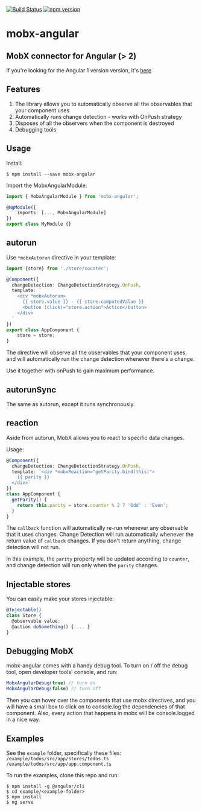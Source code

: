 [![Build Status](https://travis-ci.org/mobxjs/mobx-angular.svg?branch=master)](https://travis-ci.org/mobxjs/mobx-angular)
[![npm version](https://badge.fury.io/js/mobx-angular.svg)](https://badge.fury.io/js/mobx-angular)
# mobx-angular

## MobX connector for Angular (> 2)
If you're looking for the Angular 1 version version, it's [here](https://github.com/NgMobx/ng1-mobx)

## Features
1. The library allows you to automatically observe all the observables that your component uses
2. Automatically runs change detection - works with OnPush strategy
3. Disposes of all the observers when the component is destroyed
4. Debugging tools

## Usage

Install:
```
$ npm install --save mobx-angular
```

Import the MobxAngularModule:
```ts
import { MobxAngularModule } from 'mobx-angular';

@NgModule({
    imports: [..., MobxAngularModule]
})
export class MyModule {}
```

## autorun
Use `*mobxAutorun` directive in your template:
```ts
import {store} from './store/counter';

@Component({
  changeDetection: ChangeDetectionStrategy.OnPush,
  template: `
    <div *mobxAutorun>
      {{ store.value }} - {{ store.computedValue }}
      <button (click)="store.action">Action</button>
    </div>
  `
})
export class AppComponent {
    store = store;
}
```

The directive will observe all the observables that your component uses, and will automatically run the change detection whenever there's a change.

Use it together with onPush to gain maximum performance.

## autorunSync
The same as autorun, except it runs synchronously.

## reaction
Aside from autorun, MobX allows you to react to specific data changes.

Usage:
```ts
@Component({
  changeDetection: ChangeDetectionStrategy.OnPush,
  template: `<div *mobxReaction="getParity.bind(this)">
    {{ parity }}
  </div>`
})
class AppComponent {
  getParity() {
    return this.parity = store.counter % 2 ? 'Odd' : 'Even';
  }
}
```
The `callback` function will automatically re-run whenever any observable that it uses changes.
Change Detection will run automatically whenever the return value of `callback` changes.
If you don't return anything, change detection will not run.

In this example, the `parity` property will be updated according to `counter`,
and change detection will run only when the `parity` changes.

## Injectable stores
You can easily make your stores injectable:
```ts
@Injectable()
class Store {
  @observable value;
  @action doSomething() { ... }
}
```

## Debugging MobX
mobx-angular comes with a handy debug tool.
To turn on / off the debug tool, open developer tools' console, and run:
```ts
MobxAngularDebug(true) // turn on
MobxAngularDebug(false) // turn off
```
Then you can hover over the components that use mobx directives, and you will have a small box to click on to console.log the dependencies of that component.
Also, every action that happens in mobx will be console.logged in a nice way.

## Examples
See the `example` folder, specifically these files:  
`/example/todos/src/app/stores/todos.ts`  
`/example/todos/src/app/app.component.ts`

To run the examples, clone this repo and run:
```
$ npm install -g @angular/cli
$ cd example/<example-folder>
$ npm install
$ ng serve
```
